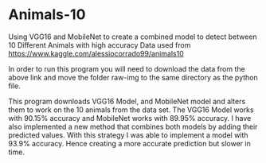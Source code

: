 # Animals-10
Using VGG16 and MobileNet to create a combined model to detect between 10 Different Animals with high accuracy
Data used from https://www.kaggle.com/alessiocorrado99/animals10

In order to run this program you will need to download the data from the above link and move the 
folder raw-img to the same directory as the python file.

This program downloads VGG16 Model, and MobileNet model and alters them to work on the 10 animals from the data set.
The VGG16 Model works with 90.15% accuracy and MobileNet works with 89.95% accuracy. I have also implemented a new method 
that combines both models by adding their predicted values. With this strategy I was able to implement a model 
with 93.9% accuracy. Hence creating a more accurate prediction but slower in time.
